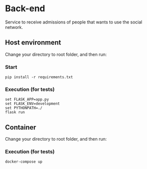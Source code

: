 # Back-end
Service to receive admissions of people that wants to use the social network.

## Host environment
Change your directory to root folder, and then run:

### Start
```
pip install -r requirements.txt
```

### Execution (for tests)
```
set FLASK_APP=app.py
set FLASK_ENV=development
set PYTHONPATH=./
flask run
```

## Container
Change your directory to root folder, and then run:

### Execution (for tests)
```
docker-compose up
```
